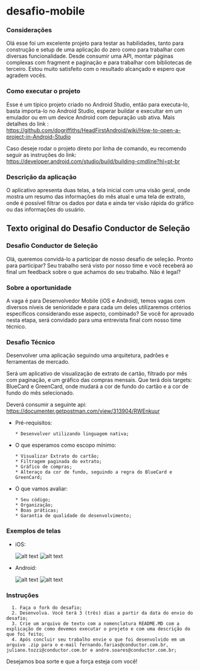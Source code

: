 # desafio-mobile

### Considerações
Olá esse foi um excelente projeto para testar as habilidades, tanto para construção e setup de uma aplicação do zero como para trabalhar com diversas funcionalidade.
Desde consumir uma API, montar páginas complexas com fragment e paginação e para trabalhar com bibliotecas de terceiro.
Estou muito satisfeito com o resultado alcançado e espero que agradem vocês.

### Como executar o projeto
Esse é um típico projeto criado no Android Studio, então para executa-lo, basta importa-lo no Android Studio, esperar buildar e execultar em um emulador ou em um device Android com depuração usb ativa.
Mais detalhes do link : https://github.com/dogriffiths/HeadFirstAndroid/wiki/How-to-open-a-project-in-Android-Studio

Caso deseje rodar o projeto direto por linha de comando, eu recomendo seguir as instruções do link: https://developer.android.com/studio/build/building-cmdline?hl=pt-br 

### Descrição da aplicação
O aplicativo apresenta duas telas, a tela inicial com uma visão geral, onde mostra um resumo das informações do mês atual e uma tela de extrato, onde é possível filtrar os dados por data e ainda ter visão rápida do gráfico ou das informações do usuário.


## Texto original do Desafio Conductor de Seleção

### Desafio Conductor de Seleção 
Olá, queremos convidá-lo a participar de nosso desafio de seleção.  Pronto para participar? Seu trabalho será visto por nosso time e você receberá ao final um feedback sobre o que achamos do seu trabalho. Não é legal?

### Sobre a oportunidade 
A vaga é para Desenvolvedor Mobile (iOS e Android), temos vagas com diversos níveis de senioridade e para cada um deles utilizaremos critérios específicos considerando esse aspecto, combinado? 
Se você for aprovado nesta etapa, será convidado para uma entrevista final com nosso time técnico.

### Desafio Técnico

Desenvolver uma aplicação seguindo uma arquitetura, padrões e ferramentas de mercado.

Será um aplicativo de visualização de extrato de cartão, filtrado por mês com paginação, e um gráfico das compras mensais. Que terá dois targets: BlueCard e GreenCard, onde mudará a cor de fundo do cartão e a cor de fundo do mês selecionado.

Deverá consumir a seguinte api: https://documenter.getpostman.com/view/313904/RWEnkuur

  - Pré-requisitos:
    ```
    * Desenvolver utilizando linguagem nativa;
    ```

  - O que esperamos como escopo mínimo:
    ```
    * Visualizar Extrato do cartão;
    * Filtragem paginada do extrato;
    * Gráfico de compras;
    * Alteraço da cor de fundo, seguindo a regra do BlueCard e GreenCard;
    ```
    
  - O que vamos avaliar:
    ```
    * Seu código; 
    * Organização;
    * Boas práticas;
    * Garantia de qualidade do desenvolvimento;
    ```
### Exemplos de telas    

  - iOS:
  
      ![alt text](https://github.com/brunonmelo/desafio-mobile/blob/master/iPhone%206-7-8%20%E2%80%93%201.png)
      ![alt text](https://github.com/brunonmelo/desafio-mobile/blob/master/iPhone%206-7-8%20%E2%80%93%202.png)
      
  - Android:
  
    ![alt text](https://github.com/brunonmelo/desafio-mobile/blob/master/Android%20Mobile%20%E2%80%93%201.png)
    ![alt text](https://github.com/brunonmelo/desafio-mobile/blob/master/Android%20Mobile%20%E2%80%93%202.png)

### Instruções
      1. Faça o fork do desafio;
      2. Desenvolva. Você terá 3 (três) dias a partir da data do envio do desafio;
      3. Crie um arquivo de texto com a nomenclatura README.MD com a explicação de como devemos executar o projeto e com uma descrição do que foi feito;
      4. Após concluir seu trabalho envie o que foi desenvolvido em um arquivo .zip para o e-mail fernando.farias@conductor.com.br, juliano.tozzi@conductor.com.br e andre.soares@conductor.com.br;
      
Desejamos boa sorte e que a força esteja com você!
